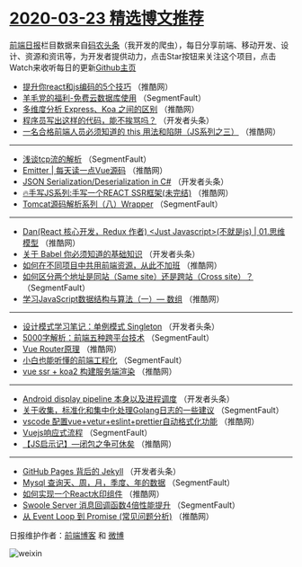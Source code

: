 # [2020-03-23 精选博文推荐](http://hao.caibaojian.com/date/2020/03/23)

[前端日报](http://caibaojian.com/c/news)栏目数据来自[码农头条](http://hao.caibaojian.com/)（我开发的爬虫），每日分享前端、移动开发、设计、资源和资讯等，为开发者提供动力，点击Star按钮来关注这个项目，点击Watch来收听每日的更新[Github主页](https://github.com/kujian/frontendDaily)
* [提升你react和js编码的5个技巧](http://hao.caibaojian.com/140055.html) （推酷网）
* [羊毛党的福利-免费云数据库使用](http://hao.caibaojian.com/140031.html) （SegmentFault）
* [多维度分析 Express、Koa 之间的区别](http://hao.caibaojian.com/140066.html) （推酷网）
* [程序员写出这样的代码，能不挨骂吗？](http://hao.caibaojian.com/140042.html) （开发者头条）
* [一名合格前端人员必须知道的 this 用法和陷阱（JS系列之三）](http://hao.caibaojian.com/140056.html) （推酷网）

***
* [浅谈tcp流的解析](http://hao.caibaojian.com/140032.html) （SegmentFault）
* [Emitter | 每天读一点Vue源码](http://hao.caibaojian.com/140067.html) （推酷网）
* [JSON Serialization/Deserialization in C#](http://hao.caibaojian.com/140043.html) （开发者头条）
* [🔥手写JS系列:手写一个REACT SSR框架(未完结)](http://hao.caibaojian.com/140057.html) （推酷网）
* [Tomcat源码解析系列（八）Wrapper](http://hao.caibaojian.com/140033.html) （SegmentFault）

***
* [Dan(React 核心开发，Redux 作者) &lt;Just Javascript&gt;(不就是js) | 01.思维模型](http://hao.caibaojian.com/140068.html) （推酷网）
* [关于 Babel 你必须知道的基础知识](http://hao.caibaojian.com/140044.html) （开发者头条）
* [如何在不同项目中共用前端资源，从此不加班](http://hao.caibaojian.com/140058.html) （推酷网）
* [如何区分两个地址是同站（Same site）还是跨站（Cross site）？](http://hao.caibaojian.com/140034.html) （SegmentFault）
* [学习JavaScript数据结构与算法（一）— 数组](http://hao.caibaojian.com/140069.html) （推酷网）

***
* [设计模式学习笔记：单例模式 Singleton](http://hao.caibaojian.com/140045.html) （开发者头条）
* [5000字解析：前端五种跨平台技术](http://hao.caibaojian.com/140024.html) （SegmentFault）
* [Vue Router原理](http://hao.caibaojian.com/140059.html) （推酷网）
* [小白也能听懂的前端工程化](http://hao.caibaojian.com/140035.html) （SegmentFault）
* [vue ssr + koa2 构建服务端渲染](http://hao.caibaojian.com/140070.html) （推酷网）

***
* [Android display pipeline 本身以及进程调度](http://hao.caibaojian.com/140046.html) （开发者头条）
* [关于收集，标准化和集中化处理Golang日志的一些建议](http://hao.caibaojian.com/140025.html) （SegmentFault）
* [vscode 配置vue+vetur+eslint+prettier自动格式化功能](http://hao.caibaojian.com/140060.html) （推酷网）
* [Vuejs响应式流程](http://hao.caibaojian.com/140036.html) （SegmentFault）
* [【JS启示记】—闭包之争可休矣](http://hao.caibaojian.com/140071.html) （推酷网）

***
* [GitHub Pages 背后的 Jekyll](http://hao.caibaojian.com/140047.html) （开发者头条）
* [Mysql 查询天、周，月，季度、年的数据](http://hao.caibaojian.com/140026.html) （SegmentFault）
* [如何实现一个React水印组件](http://hao.caibaojian.com/140061.html) （推酷网）
* [Swoole Server 消息回调函数4倍性能提升](http://hao.caibaojian.com/140037.html) （SegmentFault）
* [从 Event Loop 到 Promise (常见问题分析)](http://hao.caibaojian.com/140072.html) （推酷网）

日报维护作者：[前端博客](http://caibaojian.com/) 和 [微博](http://caibaojian.com/go/weibo)

![weixin](https://user-images.githubusercontent.com/3055447/38468989-651132ac-3b80-11e8-8e6b-15122322a9d7.png)